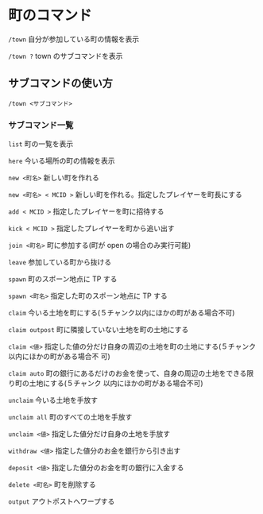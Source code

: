 # 町のコマンド

`/town` 自分が参加している町の情報を表示

`/town ?` town のサブコマンドを表示

## サブコマンドの使い方

`/town <サブコマンド>`

### サブコマンド一覧

`list` 町の一覧を表示

`here` 今いる場所の町の情報を表示

`new <町名>` 新しい町を作れる

`new <町名> < MCID >` 新しい町を作れる。指定したプレイヤーを町長にする

`add < MCID >` 指定したプレイヤーを町に招待する

`kick < MCID >` 指定したプレイヤーを町から追い出す

`join <町名>` 町に参加する(町が open の場合のみ実行可能)

`leave` 参加している町から抜ける

`spawn` 町のスポーン地点に TP する

`spawn <町名>` 指定した町のスポーン地点に TP する

`claim` 今いる土地を町にする(５チャンク以内にほかの町がある場合不可)

`claim outpost` 町に隣接していない土地を町の土地にする

`claim <値>` 指定した値の分だけ自身の周辺の土地を町の土地にする(５チャンク以内にほかの町がある場合不
可)

`claim auto` 町の銀行にあるだけのお金を使って、自身の周辺の土地をできる限り町の土地にする(５チャンク
以内にほかの町がある場合不可)

`unclaim` 今いる土地を手放す

`unclaim all` 町のすべての土地を手放す

`unclaim <値>` 指定した値分だけ自身の土地を手放す

`withdraw <値>` 指定した値分のお金を銀行から引き出す

`deposit <値>` 指定した値分のお金を町の銀行に入金する

`delete <町名>` 町を削除する

`output` アウトポストへワープする
